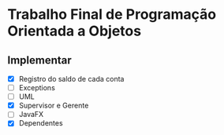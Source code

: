 # Trabalho Final de Programação Orientada a Objetos

## Implementar

- [x] Registro do saldo de cada conta
- [ ] Exceptions
- [ ] UML
- [x] Supervisor e Gerente
- [ ] JavaFX
- [x] Dependentes
